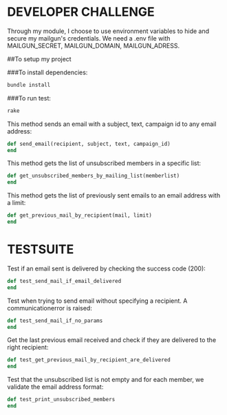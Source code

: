 # DEVELOPER CHALLENGE

Through my module, I choose to use environment variables
to hide and secure my mailgun's credentials. We need a .env file with
MAILGUN_SECRET, MAILGUN_DOMAIN, MAILGUN_ADRESS.

##To setup my project

###To install dependencies:
```ruby
bundle install
```

###To run test:
```ruby
rake
```

This method sends an email with a subject, text,
campaign id to any email address:
```ruby
def send_email(recipient, subject, text, campaign_id)
end
```

This method gets the list of unsubscribed members
in a specific list:
```ruby
def get_unsubscribed_members_by_mailing_list(memberlist)
end
```

This method gets the list of previously sent emails
to an email address with a limit:
```ruby
def get_previous_mail_by_recipient(mail, limit)
end
```

# TESTSUITE

Test if an email sent is delivered by checking the
success code (200):
``` ruby
def test_send_mail_if_email_delivered
end
```

Test when trying to send email without specifying
a recipient. A communicationerror is raised:
```ruby
def test_send_mail_if_no_params
end
```

Get the last previous email received and check if they are delivered to
the right recipient:
``` ruby
def test_get_previous_mail_by_recipient_are_delivered
end
```

Test that the unsubscribed list is not empty and for each member,
we validate the email address format:
``` ruby
def test_print_unsubscribed_members
end
```